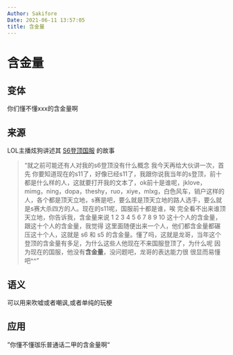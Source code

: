 ```yaml
---
Author: Sakifore
Date: 2021-06-11 13:57:05
title: 含金量
---
```

# 含金量

## 变体

你们懂不懂xxx的含金量啊

## 来源

LOL主播炫狗讲述其 [S6登顶国服](https://www.bilibili.com/video/BV1dy4y1v7sG) 的故事
> “就之前可能还有人对我的s6登顶没有什么概念 我今天再给大伙讲一次，首先 你要知道现在的s11了，好像已经s11了，我跟你说我当年的s登顶，前十都是什么样的人，这就要打开我的文本了，ok前十是谁呢，jklove，mimg，ning，dopa，theshy，ruo，xiye，mlxg，白色风车，销户这样的人，各个都是顶天立地，s赛是吧，要么就是顶天立地的路人选手，要么就是s赛大杀四方的人。现在的s11呢，国服前十都是谁，唉 完全看不出来谁顶天立地，你告诉我，含金量来说 1 2 3 4 5 6 7 8 9 10 这十个人的含金量，跟这十个人的含金量，我觉得 这里面随便出来一个人，他们都含金量都碾压这十个人，这就是 s6 和 s5 的含金量。懂了吗，这就是龙哥，当年这个登顶的含金量有多足，为什么这些人他现在不来国服登顶了，为什么呢 因为现在的国服，他没有**含金量**，没问题吧，龙哥的表达能力很 很显而易懂吧^^”

## 语义

可以用来吹嘘或者嘲讽,或者单纯的玩梗

## 应用

”你懂不懂珈乐普通话二甲的含金量啊“

